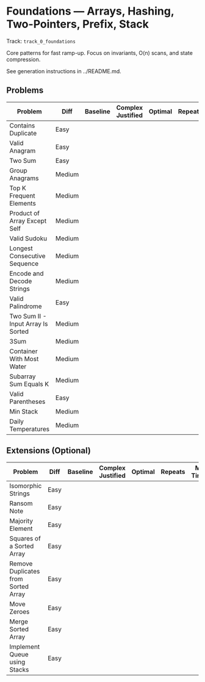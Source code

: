 # Foundations — Arrays, Hashing, Two-Pointers, Prefix, Stack

Track: `track_0_foundations`

Core patterns for fast ramp-up. Focus on invariants, O(n) scans, and state compression.

See generation instructions in ../README.md.

## Problems

| Problem | Diff | Baseline | Complex Justified | Optimal | Repeats | Min Time | Conf | Clarified |             Communicated | Stated | Edge Tests | Clean Impl | Mistakes |
|---|---|---:|---:|---:|---:|---:|---:|---:|---:|---:|---:|---:|---|
| Contains Duplicate | Easy |  |  |  |  |  |                  |  |  |  |  |  |                      |
| Valid Anagram | Easy |  |  |  |  |  |                  |  |  |  |  |  |                      |
| Two Sum | Easy |  |  |  |  |  |                  |  |  |  |  |  |                      |
| Group Anagrams | Medium |  |  |  |  |  |                  |  |  |  |  |  |                      |
| Top K Frequent Elements | Medium |  |  |  |  |  |                  |  |  |  |  |  |                      |
| Product of Array Except Self | Medium |  |  |  |  |  |                  |  |  |  |  |  |                      |
| Valid Sudoku | Medium |  |  |  |  |  |                  |  |  |  |  |  |                      |
| Longest Consecutive Sequence | Medium |  |  |  |  |  |                  |  |  |  |  |  |                      |
| Encode and Decode Strings | Medium |  |  |  |  |  |                  |  |  |  |  |  |                      |
| Valid Palindrome | Easy |  |  |  |  |  |                  |  |  |  |  |  |                      |
| Two Sum II - Input Array Is Sorted | Medium |  |  |  |  |  |                  |  |  |  |  |  |                      |
| 3Sum | Medium |  |  |  |  |  |                  |  |  |  |  |  |                      |
| Container With Most Water | Medium |  |  |  |  |  |                  |  |  |  |  |  |                      |
| Subarray Sum Equals K | Medium |  |  |  |  |  |                  |  |  |  |  |  |                      |
| Valid Parentheses | Easy |  |  |  |  |  |                  |  |  |  |  |  |                      |
| Min Stack | Medium |  |  |  |  |  |                  |  |  |  |  |  |                      |
| Daily Temperatures | Medium |  |  |  |  |  |                  |  |  |  |  |  |                      |


## Extensions (Optional)

| Problem | Diff | Baseline | Complex Justified | Optimal | Repeats | Min Time | Conf | Clarified |             Communicated | Stated | Edge Tests | Clean Impl | Mistakes |
|---|---|---:|---:|---:|---:|---:|---:|---:|---:|---:|---:|---:|---|
| Isomorphic Strings | Easy |  |  |  |  |  |                  |  |  |  |  |  |                      |
| Ransom Note | Easy |  |  |  |  |  |                  |  |  |  |  |  |                      |
| Majority Element | Easy |  |  |  |  |  |                  |  |  |  |  |  |                      |
| Squares of a Sorted Array | Easy |  |  |  |  |  |                  |  |  |  |  |  |                      |
| Remove Duplicates from Sorted Array | Easy |  |  |  |  |  |                  |  |  |  |  |  |                      |
| Move Zeroes | Easy |  |  |  |  |  |                  |  |  |  |  |  |                      |
| Merge Sorted Array | Easy |  |  |  |  |  |                  |  |  |  |  |  |                      |
| Implement Queue using Stacks | Easy |  |  |  |  |  |                  |  |  |  |  |  |                      |
